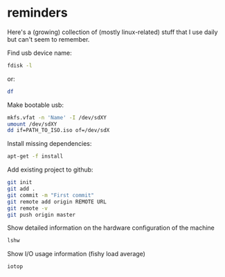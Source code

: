 # reminders

Here's a (growing) collection of (mostly linux-related) stuff that I use daily but can't seem to remember.

Find usb device name:

```bash
fdisk -l
```

or:

```bash
df
```

Make bootable usb:

```bash
mkfs.vfat -n 'Name' -I /dev/sdXY
umount /dev/sdXY
dd if=PATH_TO_ISO.iso of=/dev/sdX
```

Install missing dependencies:

```bash
apt-get -f install
```

Add existing project to github:

```bash
git init
git add .
git commit -m "First commit"
git remote add origin REMOTE URL
git remote -v
git push origin master
```

Show detailed information on the hardware configuration of the machine 
```bash
lshw
```

Show I/O usage information (fishy load average)
```bash
iotop
```
